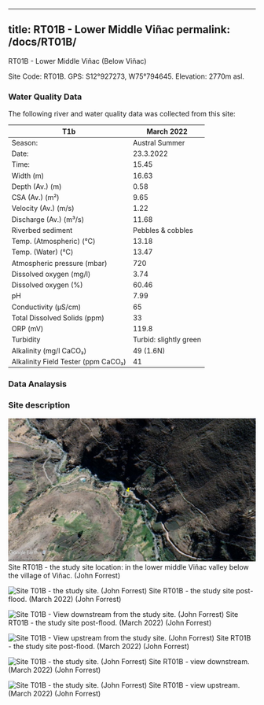 
---
title: RT01B - Lower Middle Viñac
permalink: /docs/RT01B/
---
RT01B - Lower Middle Viñac (Below Viñac)

Site Code: RT01B.  GPS: S12°927273, W75°794645. Elevation:
2770m asl.

### Water Quality Data

The following river and water quality data was collected from this site:

|     T1b                                    |     March 2022                |
|--------------------------------------------|-------------------------------|
|     Season:                                |     Austral Summer            |
|     Date:                                  |     23.3.2022                 |
|     Time:                                  |     15.45                     |
|     Width (m)                              |     16.63                     |
|     Depth (Av.) (m)                        |     0.58                      |
|     CSA (Av.) (m²)                         |     9.65                      |
|     Velocity (Av.) (m/s)                   |     1.22                      |
|     Discharge (Av.) (m³/s)                 |     11.68                     |
|     Riverbed sediment                      |     Pebbles & cobbles         |
|     Temp. (Atmospheric) (°C)               |     13.18                     |
|     Temp. (Water) (°C)                     |     13.47                     |
|     Atmospheric pressure (mbar)            |     720                       |
|     Dissolved oxygen (mg/l)                |     3.74                      |
|     Dissolved oxygen (%)                   |     60.46                     |
|     pH                                     |     7.99                      |
|     Conductivity (µS/cm)                   |     65                        |
|     Total Dissolved Solids (ppm)           |     33                        |
|     ORP (mV)                               |     119.8                     |
|     Turbidity                              |     Turbid: slightly green    |
|     Alkalinity (mg/l CaCO₃)                |     49 (1.6N)                 |
|     Alkalinity Field Tester (ppm CaCO₃)    |     41                        |


### Data Analaysis



### Site description 



![Site T01B - the study site location. (John Forrest)](/assets/SiteDescriptions/T1/RT1BBelowVinak.jpg)
Site RT01B - the study site location: in the lower middle Viñac valley below the village of Viñac. (John Forrest)


![Site T01B - the study site. (John Forrest)](/assets/SiteDescriptions/T1/T1bStudysite.jpg)
Site RT01B - the study site post-flood. (March 2022) (John Forrest)


![Site T01B - View downstream from the study site. (John Forrest)](/assets/SiteDescriptions/T1/T1bStudysitepostflood1.jpg)
Site RT01B - the study site post-flood. (March 2022) (John Forrest)


![Site T01B - View upstream from the study site. (John Forrest)](/assets/SiteDescriptions/T1/T1bStudysitepostflood2.jpg)
Site RT01B - the study site post-flood. (March 2022) (John Forrest)


![Site T01B - the study site. (John Forrest)](/assets/SiteDescriptions/T1/T1bViewdownstream.jpg)
Site RT01B - view downstream. (March 2022) (John Forrest)


![Site T01B - the study site. (John Forrest)](/assets/SiteDescriptions/T1/T1bViewupstream.jpg)
Site RT01B - view upstream. (March 2022) (John Forrest)
